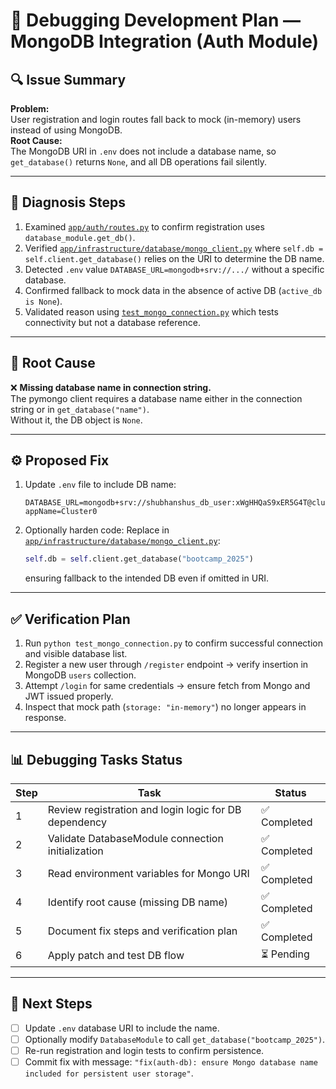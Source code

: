 # 🧩 Debugging Development Plan — MongoDB Integration (Auth Module)

## 🔍 Issue Summary
**Problem:**  
User registration and login routes fall back to mock (in-memory) users instead of using MongoDB.  
**Root Cause:**  
The MongoDB URI in `.env` does not include a database name, so `get_database()` returns `None`, and all DB operations fail silently.

---

## 🧠 Diagnosis Steps
1. Examined [`app/auth/routes.py`](app/auth/routes.py:22) to confirm registration uses `database_module.get_db()`.
2. Verified [`app/infrastructure/database/mongo_client.py`](app/infrastructure/database/mongo_client.py:12) where `self.db = self.client.get_database()` relies on the URI to determine the DB name.
3. Detected `.env` value `DATABASE_URL=mongodb+srv://.../` without a specific database.
4. Confirmed fallback to mock data in the absence of active DB (`active_db is None`).
5. Validated reason using [`test_mongo_connection.py`](test_mongo_connection.py:7) which tests connectivity but not a database reference.

---

## 🧩 Root Cause
❌ **Missing database name in connection string.**  
The pymongo client requires a database name either in the connection string or in `get_database("name")`.  
Without it, the DB object is `None`.

---

## ⚙️ Proposed Fix
1. Update `.env` file to include DB name:
   ```
   DATABASE_URL=mongodb+srv://shubhanshus_db_user:xWgHHQaS9xER5G4T@cluster0.7cca3c5.mongodb.net/bootcamp_2025?appName=Cluster0
   ```
2. Optionally harden code:
   Replace in [`app/infrastructure/database/mongo_client.py`](app/infrastructure/database/mongo_client.py:12):
   ```python
   self.db = self.client.get_database("bootcamp_2025")
   ```
   ensuring fallback to the intended DB even if omitted in URI.

---

## ✅ Verification Plan
1. Run `python test_mongo_connection.py` to confirm successful connection and visible database list.
2. Register a new user through `/register` endpoint → verify insertion in MongoDB `users` collection.
3. Attempt `/login` for same credentials → ensure fetch from Mongo and JWT issued properly.
4. Inspect that mock path (`storage: "in-memory"`) no longer appears in response.

---

## 📊 Debugging Tasks Status

| Step | Task | Status |
|------|-------|--------|
| 1 | Review registration and login logic for DB dependency | ✅ Completed |
| 2 | Validate DatabaseModule connection initialization | ✅ Completed |
| 3 | Read environment variables for Mongo URI | ✅ Completed |
| 4 | Identify root cause (missing DB name) | ✅ Completed |
| 5 | Document fix steps and verification plan | ✅ Completed |
| 6 | Apply patch and test DB flow | ⏳ Pending |

---

## 🧾 Next Steps
- [ ] Update `.env` database URI to include the name.
- [ ] Optionally modify `DatabaseModule` to call `get_database("bootcamp_2025")`.
- [ ] Re-run registration and login tests to confirm persistence.
- [ ] Commit fix with message: `"fix(auth-db): ensure Mongo database name included for persistent user storage"`.